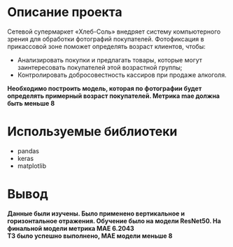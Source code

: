 # Описание проекта
Сетевой супермаркет «Хлеб-Соль» внедряет систему компьютерного зрения для обработки фотографий покупателей. Фотофиксация в прикассовой зоне поможет определять возраст клиентов, чтобы:
* Анализировать покупки и предлагать товары, которые могут заинтересовать покупателей этой возрастной группы;
* Контролировать добросовестность кассиров при продаже алкоголя.

**Необходимо построить модель, которая по фотографии будет определять примерный возраст покупателей. Метрика mae должна быть меньше 8**
# Используемые библиотеки
* pandas
* keras
* matplotlib
# Вывод
**Данные были изучены. Было применено вертикальное и горизонтальное отражения. Обучение было на модели ResNet50. На финальной модели метрика MAE 6.2043**<br>
**ТЗ было успешно выполнено, MAE модели меньше 8**

